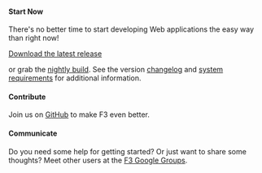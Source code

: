 #### Start Now

There's no better time to start developing Web applications the easy way than right now!

<a class="btn btn-warning mb10" href="https://github.com/bcosca/fatfree/archive/master.zip">
	<i class="icon-download icon-white"></i>
	Download the latest release
</a>

or grab the [nightly build](https://github.com/bcosca/fatfree/archive/dev.zip). See the version
[changelog](https://github.com/bcosca/fatfree/blob/master/lib/changelog.txt) and
[system requirements](system-requirements/) for additional information.


#### Contribute

Join us on [GitHub](https://github.com/bcosca/fatfree) to make F3 even better.


#### Communicate

Do you need some help for getting started? Or just want to share some thoughts? Meet other users
at the [F3 Google Groups](https://groups.google.com/forum/#!forum/f3-framework).